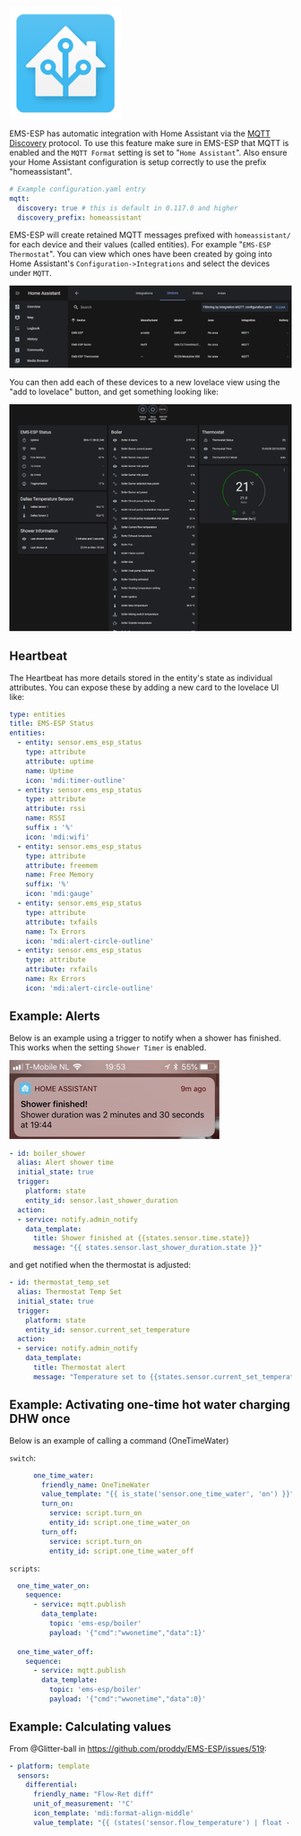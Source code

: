 ![logo](_media/logo/home-assistant.png ':size=100')

EMS-ESP has automatic integration with Home Assistant via the [MQTT Discovery](https://www.home-assistant.io/docs/mqtt/discovery/) protocol. To use this feature make sure in EMS-ESP that MQTT is enabled and the `MQTT Format` setting is set to "`Home Assistant`". Also ensure your Home Assistant configuration is setup correctly to use the prefix "homeassistant".
```yaml
# Example configuration.yaml entry
mqtt:
  discovery: true # this is default in 0.117.0 and higher
  discovery_prefix: homeassistant
```

EMS-ESP will create retained MQTT messages prefixed with `homeassistant/` for each device and their values (called entities). For example "`EMS-ESP Thermostat`". You can view which ones have been created by going into Home Assistant's `Configuration->Integrations` and select the devices under `MQTT`.

![device](_media/ha_device.PNG ':size=100%')

You can then add each of these devices to a new lovelace view using the "add to lovelace" button, and get something looking like:

![lovelace](_media/ha_lovelace.PNG ':size=100%')

## Heartbeat

The Heartbeat has more details stored in the entity's state as individual attributes. You can expose these by adding a new card to the lovelace UI like:

```yaml
type: entities
title: EMS-ESP Status
entities:
  - entity: sensor.ems_esp_status
    type: attribute
    attribute: uptime
    name: Uptime
    icon: 'mdi:timer-outline'
  - entity: sensor.ems_esp_status
    type: attribute
    attribute: rssi
    name: RSSI
    suffix : '%'
    icon: 'mdi:wifi'
  - entity: sensor.ems_esp_status
    type: attribute
    attribute: freemem
    name: Free Memory
    suffix: '%'
    icon: 'mdi:gauge'
  - entity: sensor.ems_esp_status
    type: attribute
    attribute: txfails
    name: Tx Errors
    icon: 'mdi:alert-circle-outline'
  - entity: sensor.ems_esp_status
    type: attribute
    attribute: rxfails
    name: Rx Errors
    icon: 'mdi:alert-circle-outline'
```

## Example: Alerts

Below is an example using a trigger to notify when a shower has finished. This works when the setting `Shower Timer` is enabled.

![Home Assistant iPhone notify](_media/home%20assistant/ha_notify.jpg ':size=400')

```yaml
- id: boiler_shower
  alias: Alert shower time
  initial_state: true
  trigger:
    platform: state
    entity_id: sensor.last_shower_duration
  action:
  - service: notify.admin_notify
    data_template:
      title: Shower finished at {{states.sensor.time.state}}
      message: "{{ states.sensor.last_shower_duration.state }}"
```

and get notified when the thermostat is adjusted:

```yaml
- id: thermostat_temp_set
  alias: Thermostat Temp Set
  initial_state: true
  trigger:
    platform: state
    entity_id: sensor.current_set_temperature
  action:
  - service: notify.admin_notify
    data_template:
      title: Thermostat alert
      message: "Temperature set to {{states.sensor.current_set_temperature.state}} degrees"   
```

## Example: Activating one-time hot water charging DHW once

Below is an example of calling a command (OneTimeWater)

`switch`:
```yaml
      one_time_water:
        friendly_name: OneTimeWater
        value_template: "{{ is_state('sensor.one_time_water', 'on') }}"
        turn_on:
          service: script.turn_on
          entity_id: script.one_time_water_on
        turn_off:
          service: script.turn_on
          entity_id: script.one_time_water_off
```

`scripts`:
```yaml
  one_time_water_on:
    sequence:
      - service: mqtt.publish
        data_template:
          topic: 'ems-esp/boiler'
          payload: '{"cmd":"wwonetime","data":1}'
          
  one_time_water_off:
    sequence:
      - service: mqtt.publish
        data_template:
          topic: 'ems-esp/boiler'
          payload: '{"cmd":"wwonetime","data":0}'
```

## Example: Calculating values

From @Glitter-ball in https://github.com/proddy/EMS-ESP/issues/519:

```yaml
- platform: template
  sensors:
    differential:
      friendly_name: "Flow-Ret diff"
      unit_of_measurement: '°C'
      icon_template: 'mdi:format-align-middle'
      value_template: "{{ (states('sensor.flow_temperature') | float - states('sensor.return_temp') | float) | round(1) }}"
```
